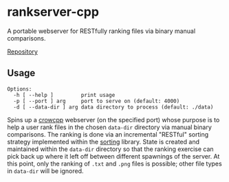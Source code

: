 # rankserver-cpp

A portable webserver for RESTfully ranking files via binary manual comparisons.

[Repository](https://github.com/goromal/rankserver-cpp)

## Usage

```
Options:
  -h [ --help ]         print usage
  -p [ --port ] arg     port to serve on (default: 4000)
  -d [ --data-dir ] arg data directory to process (default: ./data)
```

Spins up a [crowcpp](./crowcpp.md) webserver (on the specified port) whose purpose is to help a user
rank files in the chosen `data-dir` directory via manual binary comparisons. The ranking is done via
an incremental "RESTful" sorting strategy implemented within the [sorting](./sorting.md) library. State
is created and maintained within the `data-dir` directory so that the ranking exercise can pick back up
where it left off between different spawnings of the server. At this point, only the ranking of `.txt` and
`.png` files is possible; other file types in `data-dir` will be ignored.


